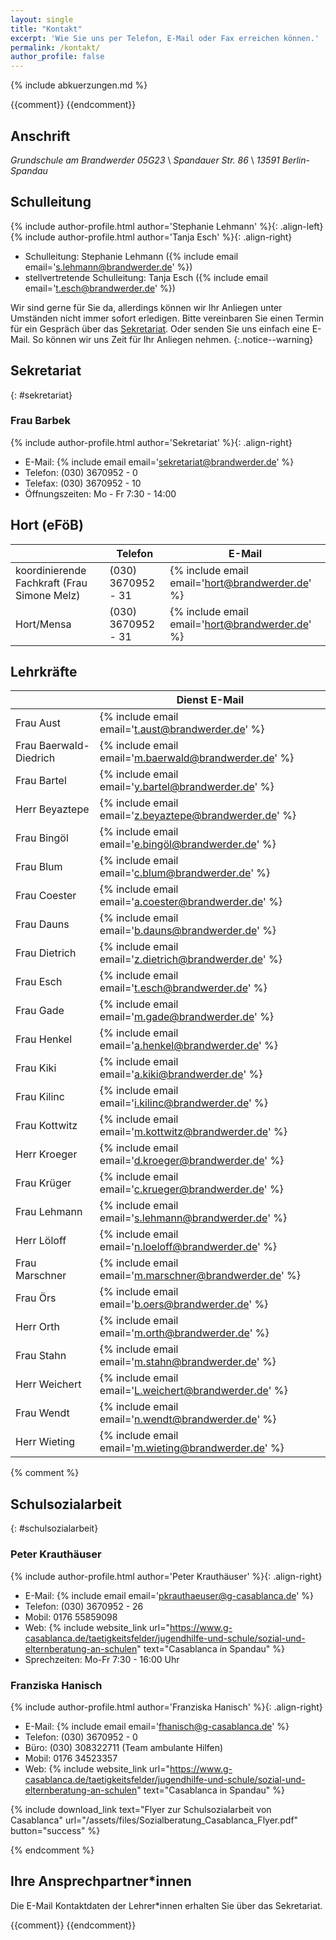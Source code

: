```yaml
---
layout: single
title: "Kontakt"
excerpt: 'Wie Sie uns per Telefon, E-Mail oder Fax erreichen können.'
permalink: /kontakt/
author_profile: false
---
```


{% include abkuerzungen.md %}

{{comment}}<!--
{% include figure image_path="/assets/images/Kollegiumsfoto_small.jpg" caption="<small>Unser Kollegium, Schuljahr 2016/17</small>" %}
-->
{{endcomment}}

## Anschrift

*Grundschule am Brandwerder 05G23* \\
*Spandauer Str. 86* \\
*13591 Berlin-Spandau*

## Schulleitung

{% include author-profile.html author='Stephanie Lehmann' %}{: .align-left}
{% include author-profile.html author='Tanja Esch' %}{: .align-right}

<div style="clear:both;"></div>

* Schulleitung: Stephanie Lehmann ({% include email email='s.lehmann@brandwerder.de' %})
* stellvertretende Schulleitung: Tanja Esch ({% include email email='t.esch@brandwerder.de' %})

Wir sind gerne für Sie da, allerdings können wir Ihr Anliegen unter Umständen
nicht immer sofort erledigen. Bitte vereinbaren Sie einen Termin für ein
Gespräch über das [Sekretariat](/kontakt/#sekretariat). Oder senden Sie uns
einfach eine E-Mail. So können wir uns Zeit für Ihr Anliegen nehmen.
{:.notice--warning}

## Sekretariat
{: #sekretariat}

### Frau Barbek

{% include author-profile.html author='Sekretariat' %}{: .align-right}

* E-Mail: {% include email email='sekretariat@brandwerder.de' %}
* Telefon: (030) 3670952 - 0
* Telefax: (030) 3670952 - 10
* Öffnungszeiten: Mo - Fr 7:30 - 14:00

## Hort (eFöB)

|   | Telefon | E-Mail |
|---|---|---|
|<span id='koordinierende_fachkraft'>koordinierende Fachkraft</span> (Frau Simone Melz)| (030) 3670952 - 31 | {% include email email='hort@brandwerder.de' %} |
| Hort/Mensa | (030) 3670952 - 31 | {% include email email='hort@brandwerder.de' %} |


## Lehrkräfte

|   | Dienst E-Mail |
|---|---|
| Frau Aust | {% include email email='t.aust@brandwerder.de' %} |
| Frau Baerwald-Diedrich | {% include email email='m.baerwald@brandwerder.de' %} |
| Frau Bartel | {% include email email='y.bartel@brandwerder.de' %} |
| Herr Beyaztepe | {% include email email='z.beyaztepe@brandwerder.de' %} |
| Frau Bingöl | {% include email email='e.bingöl@brandwerder.de' %} |
| Frau Blum | {% include email email='c.blum@brandwerder.de' %} |
| Frau Coester | {% include email email='a.coester@brandwerder.de' %} |
| Frau Dauns | {% include email email='b.dauns@brandwerder.de' %} |
| Frau Dietrich | {% include email email='z.dietrich@brandwerder.de' %} |
| Frau Esch | {% include email email='t.esch@brandwerder.de' %} |
| Frau Gade | {% include email email='m.gade@brandwerder.de' %} |
| Frau Henkel | {% include email email='a.henkel@brandwerder.de' %} |
| Frau Kiki | {% include email email='a.kiki@brandwerder.de' %} |
| Frau Kilinc | {% include email email='i.kilinc@brandwerder.de' %} |
| Frau Kottwitz | {% include email email='m.kottwitz@brandwerder.de' %} |
| Herr Kroeger | {% include email email='d.kroeger@brandwerder.de' %} |
| Frau Krüger | {% include email email='c.krueger@brandwerder.de' %} |
| Frau Lehmann | {% include email email='s.lehmann@brandwerder.de' %} |
| Herr Löloff | {% include email email='n.loeloff@brandwerder.de' %} |
| Frau Marschner | {% include email email='m.marschner@brandwerder.de' %} |
| Frau Örs | {% include email email='b.oers@brandwerder.de' %} |
| Herr Orth | {% include email email='m.orth@brandwerder.de' %} |
| Frau Stahn | {% include email email='m.stahn@brandwerder.de' %} |
| Herr Weichert | {% include email email='L.weichert@brandwerder.de' %} |
| Frau Wendt | {% include email email='n.wendt@brandwerder.de' %} |
| Herr Wieting | {% include email email='m.wieting@brandwerder.de' %} |


{% comment %}

## Schulsozialarbeit
{: #schulsozialarbeit}

### Peter Krauthäuser

{% include author-profile.html author='Peter Krauthäuser' %}{: .align-right}

* E-Mail: {% include email email='pkrauthaeuser@g-casablanca.de' %}
* Telefon: (030) 3670952 - 26
* Mobil: 0176 55859098
* Web: {% include website_link url="https://www.g-casablanca.de/taetigkeitsfelder/jugendhilfe-und-schule/sozial-und-elternberatung-an-schulen" text="Casablanca in Spandau" %}
* Sprechzeiten: Mo-Fr 7:30 - 16:00 Uhr


### Franziska Hanisch

{% include author-profile.html author='Franziska Hanisch' %}{: .align-right}

* E-Mail: {% include email email='fhanisch@g-casablanca.de' %}
* Telefon: (030) 3670952 - 0
* Büro: (030) 308322711 (Team ambulante Hilfen)
* Mobil: 0176 34523357
* Web: {% include website_link url="https://www.g-casablanca.de/taetigkeitsfelder/jugendhilfe-und-schule/sozial-und-elternberatung-an-schulen" text="Casablanca in Spandau" %}


{% include download_link text="Flyer zur Schulsozialarbeit von Casablanca" url="/assets/files/Sozialberatung_Casablanca_Flyer.pdf" button="success" %}

{% endcomment %}

## Ihre Ansprechpartner*innen

Die E-Mail Kontaktdaten der Lehrer*innen erhalten Sie über das Sekretariat.

{{comment}}<!--
|   | E-Mail |
|---|---|
| Frau | {% include email email='hort@brandwerder.de' %} |
| Frau | {% include email email='hort@brandwerder.de' %} |
| Frau | {% include email email='hort@brandwerder.de' %} |
| Frau | {% include email email='hort@brandwerder.de' %} |
| Frau | {% include email email='hort@brandwerder.de' %} |
| Frau | {% include email email='hort@brandwerder.de' %} |
| Frau | {% include email email='hort@brandwerder.de' %} |
| Frau | {% include email email='hort@brandwerder.de' %} |
| Frau | {% include email email='hort@brandwerder.de' %} |
| Frau | {% include email email='hort@brandwerder.de' %} |
-->
{{endcomment}}

